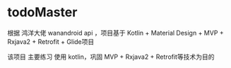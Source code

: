 # todoMaster
根据 鸿洋大佬 wanandroid api ，项目基于 Kotlin +  Material Design + MVP + Rxjava2 + Retrofit + Glide项目

该项目 主要练习 使用 kotlin，巩固  MVP + Rxjava2 + Retrofit等技术为目的
